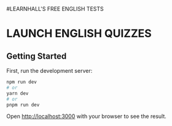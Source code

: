 #LEARNHALL'S FREE ENGLISH TESTS

# LAUNCH ENGLISH QUIZZES

## Getting Started

First, run the development server:

```bash
npm run dev
# or
yarn dev
# or
pnpm run dev

```

Open [http://localhost:3000](http://localhost:3000) with your browser to see the result.


